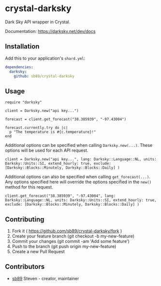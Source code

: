 # crystal-darksky

Dark Sky API wrapper in Crystal.

Documentation: https://darksky.net/dev/docs

## Installation

Add this to your application's `shard.yml`:

```yaml
dependencies:
  darksky:
    github: sb89/crystal-darksky
```

## Usage

```crystal
require "darksky"

client = Darksky.new("api key...")

forecast = client.get_forecast("38.385939", "-97.43004")

forecast.currently.try do |c|
  p "The temperature is #{c.temperature}!"
end

```
Additional options can be specified when calling ```Darksky.new(...)```. These options will be used for each API request.

```crystal
client = Darksky.new("api key...", lang: Darksky::Language::NL, units: Darksky::Units::SI, extend_hourly: true, exclude: [Darksky::Blocks::Minutely, Darksky::Blocks::Daily] )
```

Additional options can also be specified when calling ```get_forecast(...)```. Any options specified here will override the options specified in the ```new()``` method for this request.

```crystal
client.get_forecast("38.385939", "-97.43004", lang: Darksky::Language::NL, units: Darksky::Units::SI, extend_hourly: true, exclude: [Darksky::Blocks::Minutely, Darksky::Blocks::Daily] )
```

## Contributing

1. Fork it ( https://github.com/sb89/crystal-darksky/fork )
2. Create your feature branch (git checkout -b my-new-feature)
3. Commit your changes (git commit -am 'Add some feature')
4. Push to the branch (git push origin my-new-feature)
5. Create a new Pull Request

## Contributors

- [sb89](https://github.com/sb89) Steven - creator, maintainer
